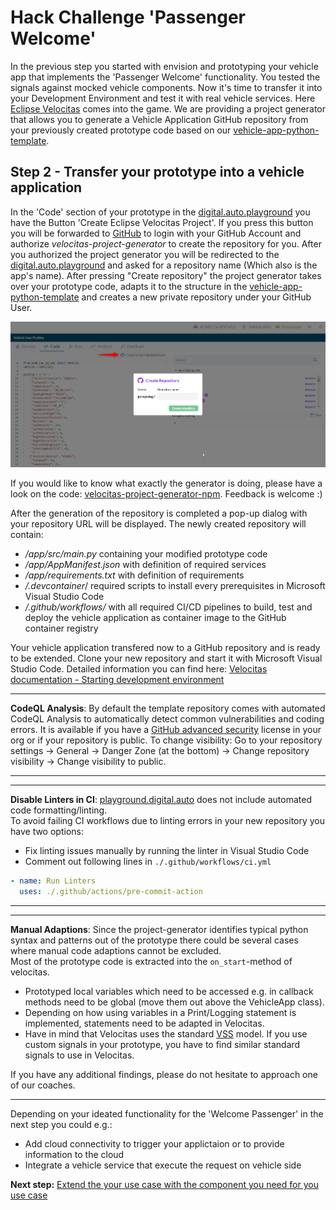 # Hack Challenge 'Passenger Welcome'

In the previous step you started with envision and prototyping your vehicle app that implements the 'Passenger Welcome' functionality. You tested the signals against mocked vehicle components. Now it's time to transfer it into your Development Environment and test it with real vehicle services. Here [Eclipse Velocitas](https://websites.eclipseprojects.io/velocitas/) comes into the game. We are providing a project generator that allows you to generate a Vehicle Application GitHub repository from your previously created prototype code based on our [vehicle-app-python-template](https://github.com/eclipse-velocitas/vehicle-app-python-template).

## Step 2 - Transfer your prototype into a vehicle application

In the 'Code' section of your prototype in the [digital.auto.playground](https://digitalauto.netlify.app/) you have the Button 'Create Eclipse Velocitas Project'.
If you press this button you will be forwarded to [GitHub](https://github.com/) to login with your GitHub Account and authorize _velocitas-project-generator_ to create the repository for you. After you authorized the project generator you will be redirected to the [digital.auto.playground](https://digitalauto.netlify.app/) and asked for a repository name (Which also is the app's name). After pressing "Create repository" the project generator takes over your prototype code, adapts it to the structure in the [vehicle-app-python-template](https://github.com/eclipse-velocitas/vehicle-app-python-template) and creates a new private repository under your GitHub User.

<img src="../assets/generate.png" alt="Project Generator">

If you would like to know what exactly the generator is doing, please have a look on the code: [velocitas-project-generator-npm](https://github.com/eclipse-velocitas/velocitas-project-generator-npm). Feedback is welcome :)

After the generation of the repository is completed a pop-up dialog with your repository URL will be displayed. The newly created repository will contain:

- _/app/src/main.py_ containing your modified prototype code
- _/app/AppManifest.json_ with definition of required services
- _/app/requirements.txt_ with definition of requirements
- _/.devcontainer_/ required scripts to install every prerequisites in Microsoft Visual Studio Code
- _/.github/workflows/_ with all required CI/CD pipelines to build, test and deploy the vehicle application as container image to the GitHub container registry

Your vehicle application transfered now to a GitHub repository and is ready to be extended. Clone your new repository and start it with Microsoft Visual Studio Code. Detailed information you can find here: [Velocitas documentation - Starting development environment](https://websites.eclipseprojects.io/velocitas/docs/tutorials/quickstart/#starting-development-environment)

---

**CodeQL Analysis**:
By default the template repository comes with automated CodeQL Analysis to automatically detect common vulnerabilities and coding errors. It is available if you have a [GitHub advanced security](https://docs.github.com/en/get-started/learning-about-github/about-github-advanced-security) license in your org or if your repository is public. To change visibility: Go to your repository settings -> General -> Danger Zone (at the bottom) -> Change repository visibility -> Change visibility to public.

---

---

**Disable Linters in CI**:
[playground.digital.auto](https://digitalauto.netlify.app/) does not include automated code formatting/linting.\
To avoid failing CI workflows due to linting errors in your new repository you have two options:

- Fix linting issues manually by running the linter in Visual Studio Code
- Comment out following lines in `./.github/workflows/ci.yml`

```yaml
- name: Run Linters
  uses: ./.github/actions/pre-commit-action
```

---

---

**Manual Adaptions**:
Since the project-generator identifies typical python syntax and patterns out of the prototype there could be several cases where manual code adaptions cannot be excluded.\
Most of the prototype code is extracted into the `on_start`-method of velocitas.

- Prototyped local variables which need to be accessed e.g. in callback methods need to be global (move them out above the VehicleApp class).
- Depending on how using variables in a Print/Logging statement is implemented, statements need to be adapted in Velocitas.
- Have in mind that Velocitas uses the standard [VSS](https://covesa.github.io/vehicle_signal_specification/) model. If you use custom signals in your prototype, you have to find similar standard signals to use in Velocitas.

If you have any additional findings, please do not hesitate to approach one of our coaches.

---

Depending on your ideated functionality for the 'Welcome Passenger' in the next step you could e.g.:

- Add cloud connectivity to trigger your applictaion or to provide information to the cloud
- Integrate a vehicle service that execute the request on vehicle side

**Next step:** [Extend the your use case with the component you need for you use case](/docs/step-3-extending.md)
